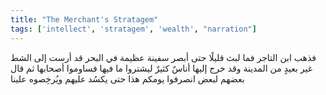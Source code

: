 ```yaml
---
title: "The Merchant's Stratagem"
tags: ['intellect', 'stratagem', 'wealth', "narration"]
---
```


 فذهب ابن التاجر فما لبث قليلًا حتى أبصر سفينة عظيمة في البحر قد أرست إلى الشط غير بعيدٍ من المدينة وقد خرج إليها أناسٌ كثيرٌ ليشتروا ما فيها فساوموا أصحابها ثم قال بعضهم لبعض انصرفوا يومكم هذا حتى يكسُد عليهم ويُرخِصوه علينا

